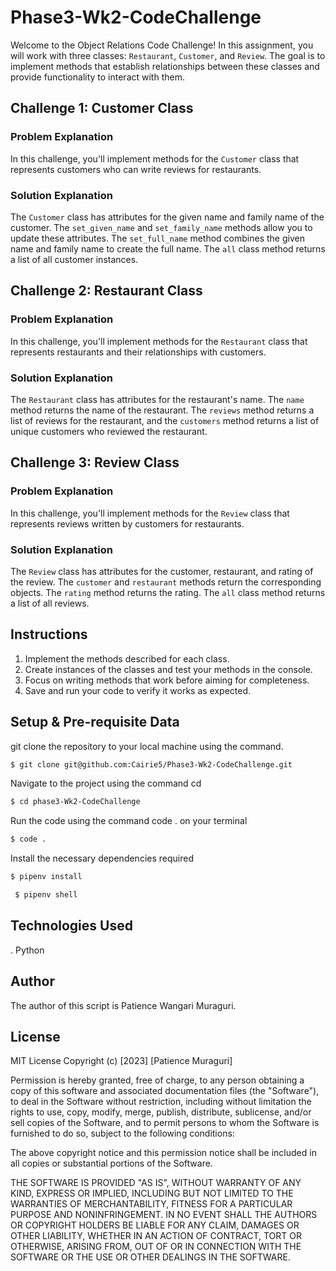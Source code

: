 # Phase3-Wk2-CodeChallenge

Welcome to the Object Relations Code Challenge! In this assignment, you will work with three classes: `Restaurant`, `Customer`, and `Review`. The goal is to implement methods that establish relationships between these classes and provide functionality to interact with them.

## Challenge 1: Customer Class

### Problem Explanation

In this challenge, you'll implement methods for the `Customer` class that represents customers who can write reviews for restaurants.

### Solution Explanation

The `Customer` class has attributes for the given name and family name of the customer. The `set_given_name` and `set_family_name` methods allow you to update these attributes. The `set_full_name` method combines the given name and family name to create the full name. The `all` class method returns a list of all customer instances.

## Challenge 2: Restaurant Class

### Problem Explanation

In this challenge, you'll implement methods for the `Restaurant` class that represents restaurants and their relationships with customers.

### Solution Explanation

The `Restaurant` class has attributes for the restaurant's name. The `name` method returns the name of the restaurant. The `reviews` method returns a list of reviews for the restaurant, and the `customers` method returns a list of unique customers who reviewed the restaurant.

## Challenge 3: Review Class

### Problem Explanation

In this challenge, you'll implement methods for the `Review` class that represents reviews written by customers for restaurants.

### Solution Explanation

The `Review` class has attributes for the customer, restaurant, and rating of the review. The `customer` and `restaurant` methods return the corresponding objects. The `rating` method returns the rating. The `all` class method returns a list of all reviews.

## Instructions

1. Implement the methods described for each class.
2. Create instances of the classes and test your methods in the console.
3. Focus on writing methods that work before aiming for completeness.
4. Save and run your code to verify it works as expected.

## Setup & Pre-requisite Data
git clone the repository to your local machine using the command.
```bash
$ git clone git@github.com:Cairie5/Phase3-Wk2-CodeChallenge.git
```

Navigate to the project using the command cd
```bash
$ cd phase3-Wk2-CodeChallenge
```

Run the code using the command code . on your terminal
```bash
$ code .
```

Install the necessary dependencies required
```bash
$ pipenv install
```
```bash
 $ pipenv shell
```

## Technologies Used
. Python

## Author
The author of this script is Patience Wangari Muraguri.

## License
MIT License Copyright (c) [2023] [Patience Muraguri]

Permission is hereby granted, free of charge, to any person obtaining a copy of this software and associated documentation files (the "Software"), to deal in the Software without restriction, including without limitation the rights to use, copy, modify, merge, publish, distribute, sublicense, and/or sell copies of the Software, and to permit persons to whom the Software is furnished to do so, subject to the following conditions:

The above copyright notice and this permission notice shall be included in all copies or substantial portions of the Software.

THE SOFTWARE IS PROVIDED "AS IS", WITHOUT WARRANTY OF ANY KIND, EXPRESS OR IMPLIED, INCLUDING BUT NOT LIMITED TO THE WARRANTIES OF MERCHANTABILITY, FITNESS FOR A PARTICULAR PURPOSE AND NONINFRINGEMENT. IN NO EVENT SHALL THE AUTHORS OR COPYRIGHT HOLDERS BE LIABLE FOR ANY CLAIM, DAMAGES OR OTHER LIABILITY, WHETHER IN AN ACTION OF CONTRACT, TORT OR OTHERWISE, ARISING FROM, OUT OF OR IN CONNECTION WITH THE SOFTWARE OR THE USE OR OTHER DEALINGS IN THE SOFTWARE.